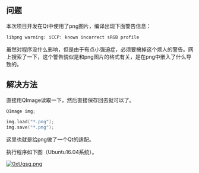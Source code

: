 ## 问题

本次项目开发在Qt中使用了png图片，编译出现下面警告信息：

```bash
libpng warning: iCCP: known incorrect sRGB profile
```

虽然对程序没什么影响，但是由于有点小强迫症，必须要搞掉这个烦人的警告。网上搜索了一下，这个警告貌似是和png图片的格式有关，是在png中嵌入了什么导致的。



## 解决方法

直接用QImage读取一下，然后直接保存回去就可以了。

```cpp
QImage img;

img.load("*.png");
img.save("*.png");
```

这里也就是给png做了一个Qt的适配。



执行程序如下图（Ubuntu16.04系统）。

[![0xUgsg.png](https://s1.ax1x.com/2020/10/19/0xUgsg.png)](https://imgchr.com/i/0xUgsg)


